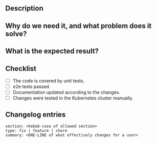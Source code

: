 ## Description
<!---
  Describe your changes in detail.

  Please let users know if your feature influences critical cluster components
  (restarts of ingress-controllers, control-plane, Prometheus, etc).
-->

## Why do we need it, and what problem does it solve?
<!---
  This is the most important paragraph.
  You must describe the main goal of your feature.

  If it fixes an issue, place a link to the issue here.

  If it fixes an obvious bug, please tell users about the impact and effect of the problem.
-->

## What is the expected result?
<!---
  How can one check these changes after applying?  

  Describe, what (resource, state, event, etc.) MUST or MUST NOT change/happen after applying these changes.
-->

## Checklist
- [ ] The code is covered by unit tests.
- [ ] e2e tests passed.
- [ ] Documentation updated according to the changes.
- [ ] Changes were tested in the Kubernetes cluster manually.

## Changelog entries
<!---
  for the list of allowed sections, see https://github.com/deckhouse/virtualization/blob/main/.github/actions/milestone-changelog/action.yml#L28 
-->
```changes
section: <kebab-case of allowed section>
type: fix | feature | chore
summary: <ONE-LINE of what effectively changes for a user>
```
